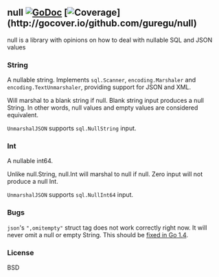 ## null [![GoDoc](https://godoc.org/github.com/guregu/null?status.svg)](https://godoc.org/github.com/guregu/null) [![Coverage](http://gocover.io/_badge/github.com/guregu/null?)](http://gocover.io/github.com/guregu/null)
null is a library with opinions on how to deal with nullable SQL and JSON values

### String
A nullable string. Implements `sql.Scanner`, `encoding.Marshaler` and `encoding.TextUnmarshaler`, providing support for JSON and XML. 

Will marshal to a blank string if null. Blank string input produces a null String. In other words, null values and empty values are considered equivalent.

`UnmarshalJSON` supports `sql.NullString` input. 

### Int
A nullable int64. 

Unlike null.String, null.Int will marshal to null if null. Zero input will not produce a null Int. 

`UnmarshalJSON` supports `sql.NullInt64` input. 

### Bugs
`json`'s `",omitempty"` struct tag does not work correctly right now. It will never omit a null or empty String. This should be [fixed in Go 1.4](https://code.google.com/p/go/issues/detail?id=4357).


### License
BSD